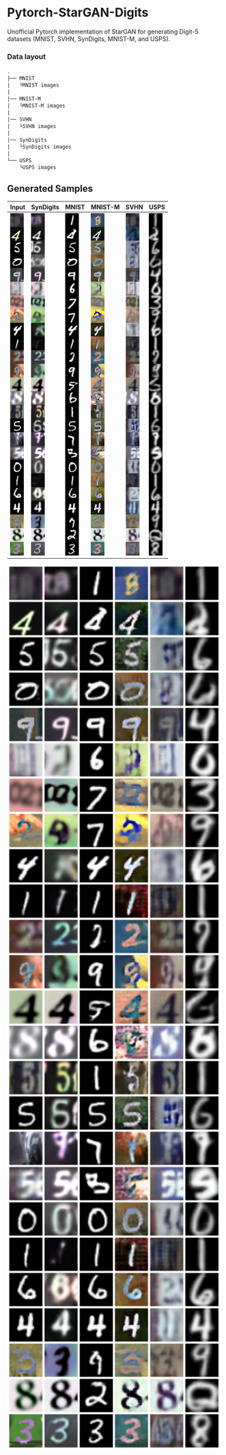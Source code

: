 # Pytorch-StarGAN-Digits
Unofficial Pytorch implementation of StarGAN for generating Digit-5 datasets (MNIST, SVHN, SynDigits, MNIST-M, and USPS).

### Data layout
    .
    ├── MNIST 
    |	└MNIST images
    |
    |── MNIST-M
    |	└MNIST-M images
    |
    |── SVHN  
    |	└SVHN images
    |
    |── SynDigits
    |	└SynDigits images
    |
    └── USPS
    	└USPS images

## Generated Samples
Input | SynDigits | MNIST | MNIST-M | SVHN | USPS 
--- | --- | --- | --- | --- | ---
![Input](/Results/Input.png) | ![SynDigits](/Results/SynDigits.png) | ![MNIST](/Results/MNIST.png) | ![MNIST-M](/Results/MNISTM.png) | ![SVHN](/Results/SVHN.png) | ![USPS](/Results/USPS.png) 

<img src="/Results/Digits.png" width="500"></img>
